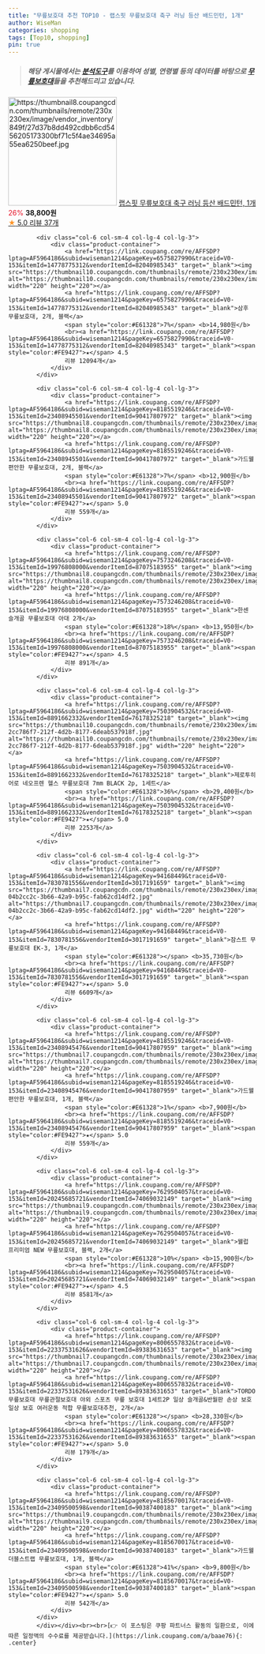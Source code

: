 ```yaml
---
title: "무릎보호대 추천 TOP10 - 랩스핏 무릎보호대 축구 러닝 등산 배드민턴, 1개"
author: WiseMan
categories: shopping
tags: [Top10, shopping]
pin: true
---
```


> ##### 해당 게시물에서는 [**분석도구**](https://itemscout.io/)를 이용하여 **성별**, **연령별** 등의 데이터를 바탕으로 [**무릎보호대**](https://link.coupang.com/a/baae76)들을 추천해드리고 있습니다.
<div class="container"><div class="row">
            <div class="col-6 col-sm-4 col-lg-4 col-lg-3">
                <div class="product-container">
                    <a href="https://link.coupang.com/re/AFFSDP?lptag=AF5964186&subid=wiseman1214&pageKey=7251433211&traceid=V0-153&itemId=18447000043&vendorItemId=85587893898" target="_blank"><img src="https://thumbnail8.coupangcdn.com/thumbnails/remote/230x230ex/image/vendor_inventory/849f/27d37b8dd492cdbb6cd5456205173300bf71c5f4ae34695a55ea6250beef.jpg" alt="https://thumbnail8.coupangcdn.com/thumbnails/remote/230x230ex/image/vendor_inventory/849f/27d37b8dd492cdbb6cd5456205173300bf71c5f4ae34695a55ea6250beef.jpg" width="220" height="220"></a>
                    <a href="https://link.coupang.com/re/AFFSDP?lptag=AF5964186&subid=wiseman1214&pageKey=7251433211&traceid=V0-153&itemId=18447000043&vendorItemId=85587893898" target="_blank">랩스핏 무릎보호대 축구 러닝 등산 배드민턴, 1개</a>
                    <span style="color:#E61328">26%</span> <b>38,800원</b>
                    <br><a href="https://link.coupang.com/re/AFFSDP?lptag=AF5964186&subid=wiseman1214&pageKey=7251433211&traceid=V0-153&itemId=18447000043&vendorItemId=85587893898" target="_blank"><span style="color:#FE9427">★</span> 5.0
                    리뷰 37개</a>
                </div>
            </div>
            
            <div class="col-6 col-sm-4 col-lg-4 col-lg-3">
                <div class="product-container">
                    <a href="https://link.coupang.com/re/AFFSDP?lptag=AF5964186&subid=wiseman1214&pageKey=6575827990&traceid=V0-153&itemId=14778775312&vendorItemId=82040985343" target="_blank"><img src="https://thumbnail10.coupangcdn.com/thumbnails/remote/230x230ex/image/vendor_inventory/eeba/b58ce0e4fff4a0d1caf8cb3ca49020fa8852856b98895b7b426fd97acbab.jpg" alt="https://thumbnail10.coupangcdn.com/thumbnails/remote/230x230ex/image/vendor_inventory/eeba/b58ce0e4fff4a0d1caf8cb3ca49020fa8852856b98895b7b426fd97acbab.jpg" width="220" height="220"></a>
                    <a href="https://link.coupang.com/re/AFFSDP?lptag=AF5964186&subid=wiseman1214&pageKey=6575827990&traceid=V0-153&itemId=14778775312&vendorItemId=82040985343" target="_blank">삼후 무릎보호대, 2개, 블랙</a>
                    <span style="color:#E61328">7%</span> <b>14,980원</b>
                    <br><a href="https://link.coupang.com/re/AFFSDP?lptag=AF5964186&subid=wiseman1214&pageKey=6575827990&traceid=V0-153&itemId=14778775312&vendorItemId=82040985343" target="_blank"><span style="color:#FE9427">★</span> 4.5
                    리뷰 12094개</a>
                </div>
            </div>
            
            <div class="col-6 col-sm-4 col-lg-4 col-lg-3">
                <div class="product-container">
                    <a href="https://link.coupang.com/re/AFFSDP?lptag=AF5964186&subid=wiseman1214&pageKey=8185519246&traceid=V0-153&itemId=23408945501&vendorItemId=90417807972" target="_blank"><img src="https://thumbnail8.coupangcdn.com/thumbnails/remote/230x230ex/image/vendor_inventory/1cfe/a4273dc5ae15fba87cd8d98157f11b613e80964fd15b80a805ffe53b0b6d.jpg" alt="https://thumbnail8.coupangcdn.com/thumbnails/remote/230x230ex/image/vendor_inventory/1cfe/a4273dc5ae15fba87cd8d98157f11b613e80964fd15b80a805ffe53b0b6d.jpg" width="220" height="220"></a>
                    <a href="https://link.coupang.com/re/AFFSDP?lptag=AF5964186&subid=wiseman1214&pageKey=8185519246&traceid=V0-153&itemId=23408945501&vendorItemId=90417807972" target="_blank">가드웰 편안한 무릎보호대, 2개, 블랙</a>
                    <span style="color:#E61328">7%</span> <b>12,900원</b>
                    <br><a href="https://link.coupang.com/re/AFFSDP?lptag=AF5964186&subid=wiseman1214&pageKey=8185519246&traceid=V0-153&itemId=23408945501&vendorItemId=90417807972" target="_blank"><span style="color:#FE9427">★</span> 5.0
                    리뷰 559개</a>
                </div>
            </div>
            
            <div class="col-6 col-sm-4 col-lg-4 col-lg-3">
                <div class="product-container">
                    <a href="https://link.coupang.com/re/AFFSDP?lptag=AF5964186&subid=wiseman1214&pageKey=7573246208&traceid=V0-153&itemId=19976808000&vendorItemId=87075183955" target="_blank"><img src="https://thumbnail8.coupangcdn.com/thumbnails/remote/230x230ex/image/vendor_inventory/1017/892682fb9fe7d0052b1c2c41493a685ac2e4d41089c26f2089a924654110.png" alt="https://thumbnail8.coupangcdn.com/thumbnails/remote/230x230ex/image/vendor_inventory/1017/892682fb9fe7d0052b1c2c41493a685ac2e4d41089c26f2089a924654110.png" width="220" height="220"></a>
                    <a href="https://link.coupang.com/re/AFFSDP?lptag=AF5964186&subid=wiseman1214&pageKey=7573246208&traceid=V0-153&itemId=19976808000&vendorItemId=87075183955" target="_blank">한센 슬개골 무릎보호대 아대 2개</a>
                    <span style="color:#E61328">18%</span> <b>13,950원</b>
                    <br><a href="https://link.coupang.com/re/AFFSDP?lptag=AF5964186&subid=wiseman1214&pageKey=7573246208&traceid=V0-153&itemId=19976808000&vendorItemId=87075183955" target="_blank"><span style="color:#FE9427">★</span> 4.5
                    리뷰 891개</a>
                </div>
            </div>
            
            <div class="col-6 col-sm-4 col-lg-4 col-lg-3">
                <div class="product-container">
                    <a href="https://link.coupang.com/re/AFFSDP?lptag=AF5964186&subid=wiseman1214&pageKey=7503904532&traceid=V0-153&itemId=8891662332&vendorItemId=76178325218" target="_blank"><img src="https://thumbnail10.coupangcdn.com/thumbnails/remote/230x230ex/image/retail/images/4725324258836412-2cc786f7-212f-4d2b-8177-6deab537918f.jpg" alt="https://thumbnail10.coupangcdn.com/thumbnails/remote/230x230ex/image/retail/images/4725324258836412-2cc786f7-212f-4d2b-8177-6deab537918f.jpg" width="220" height="220"></a>
                    <a href="https://link.coupang.com/re/AFFSDP?lptag=AF5964186&subid=wiseman1214&pageKey=7503904532&traceid=V0-153&itemId=8891662332&vendorItemId=76178325218" target="_blank">제로투히어로 네오프렌 헬스 무릎보호대 7mm BLACK 2p, 1세트</a>
                    <span style="color:#E61328">36%</span> <b>29,400원</b>
                    <br><a href="https://link.coupang.com/re/AFFSDP?lptag=AF5964186&subid=wiseman1214&pageKey=7503904532&traceid=V0-153&itemId=8891662332&vendorItemId=76178325218" target="_blank"><span style="color:#FE9427">★</span> 5.0
                    리뷰 2253개</a>
                </div>
            </div>
            
            <div class="col-6 col-sm-4 col-lg-4 col-lg-3">
                <div class="product-container">
                    <a href="https://link.coupang.com/re/AFFSDP?lptag=AF5964186&subid=wiseman1214&pageKey=94168449&traceid=V0-153&itemId=7830781556&vendorItemId=3017191659" target="_blank"><img src="https://thumbnail7.coupangcdn.com/thumbnails/remote/230x230ex/image/retail/images/424129697969270-04b2cc2c-3b66-42a9-b95c-fab62cd14df2.jpg" alt="https://thumbnail7.coupangcdn.com/thumbnails/remote/230x230ex/image/retail/images/424129697969270-04b2cc2c-3b66-42a9-b95c-fab62cd14df2.jpg" width="220" height="220"></a>
                    <a href="https://link.coupang.com/re/AFFSDP?lptag=AF5964186&subid=wiseman1214&pageKey=94168449&traceid=V0-153&itemId=7830781556&vendorItemId=3017191659" target="_blank">잠스트 무릎보호대 EK-3, 1개</a>
                    <span style="color:#E61328"></span> <b>35,730원</b>
                    <br><a href="https://link.coupang.com/re/AFFSDP?lptag=AF5964186&subid=wiseman1214&pageKey=94168449&traceid=V0-153&itemId=7830781556&vendorItemId=3017191659" target="_blank"><span style="color:#FE9427">★</span> 5.0
                    리뷰 6609개</a>
                </div>
            </div>
            
            <div class="col-6 col-sm-4 col-lg-4 col-lg-3">
                <div class="product-container">
                    <a href="https://link.coupang.com/re/AFFSDP?lptag=AF5964186&subid=wiseman1214&pageKey=8185519246&traceid=V0-153&itemId=23408945476&vendorItemId=90417807959" target="_blank"><img src="https://thumbnail7.coupangcdn.com/thumbnails/remote/230x230ex/image/vendor_inventory/3cb9/aa31cc50a5b9993a71c6dd2cb749151580ac48258441c6c99a3b8c39ffc8.jpg" alt="https://thumbnail7.coupangcdn.com/thumbnails/remote/230x230ex/image/vendor_inventory/3cb9/aa31cc50a5b9993a71c6dd2cb749151580ac48258441c6c99a3b8c39ffc8.jpg" width="220" height="220"></a>
                    <a href="https://link.coupang.com/re/AFFSDP?lptag=AF5964186&subid=wiseman1214&pageKey=8185519246&traceid=V0-153&itemId=23408945476&vendorItemId=90417807959" target="_blank">가드웰 편안한 무릎보호대, 1개, 블랙</a>
                    <span style="color:#E61328">1%</span> <b>7,900원</b>
                    <br><a href="https://link.coupang.com/re/AFFSDP?lptag=AF5964186&subid=wiseman1214&pageKey=8185519246&traceid=V0-153&itemId=23408945476&vendorItemId=90417807959" target="_blank"><span style="color:#FE9427">★</span> 5.0
                    리뷰 559개</a>
                </div>
            </div>
            
            <div class="col-6 col-sm-4 col-lg-4 col-lg-3">
                <div class="product-container">
                    <a href="https://link.coupang.com/re/AFFSDP?lptag=AF5964186&subid=wiseman1214&pageKey=7629504057&traceid=V0-153&itemId=20245685721&vendorItemId=74069032149" target="_blank"><img src="https://thumbnail9.coupangcdn.com/thumbnails/remote/230x230ex/image/vendor_inventory/e662/82c6e0a23195d7c3ebb06d56eab89922fdff269efc060fd377d6fadd33e7.jpg" alt="https://thumbnail9.coupangcdn.com/thumbnails/remote/230x230ex/image/vendor_inventory/e662/82c6e0a23195d7c3ebb06d56eab89922fdff269efc060fd377d6fadd33e7.jpg" width="220" height="220"></a>
                    <a href="https://link.coupang.com/re/AFFSDP?lptag=AF5964186&subid=wiseman1214&pageKey=7629504057&traceid=V0-153&itemId=20245685721&vendorItemId=74069032149" target="_blank">웰럽 프리미엄 NEW 무릎보호대, 블랙, 2개</a>
                    <span style="color:#E61328">10%</span> <b>15,900원</b>
                    <br><a href="https://link.coupang.com/re/AFFSDP?lptag=AF5964186&subid=wiseman1214&pageKey=7629504057&traceid=V0-153&itemId=20245685721&vendorItemId=74069032149" target="_blank"><span style="color:#FE9427">★</span> 4.5
                    리뷰 8581개</a>
                </div>
            </div>
            
            <div class="col-6 col-sm-4 col-lg-4 col-lg-3">
                <div class="product-container">
                    <a href="https://link.coupang.com/re/AFFSDP?lptag=AF5964186&subid=wiseman1214&pageKey=8006557832&traceid=V0-153&itemId=22337531626&vendorItemId=89383631653" target="_blank"><img src="https://thumbnail7.coupangcdn.com/thumbnails/remote/230x230ex/image/vendor_inventory/89db/5c3ee212ffa8e505165cc1212cee4b224471c3ba511f870058bd539cfb06.jpg" alt="https://thumbnail7.coupangcdn.com/thumbnails/remote/230x230ex/image/vendor_inventory/89db/5c3ee212ffa8e505165cc1212cee4b224471c3ba511f870058bd539cfb06.jpg" width="220" height="220"></a>
                    <a href="https://link.coupang.com/re/AFFSDP?lptag=AF5964186&subid=wiseman1214&pageKey=8006557832&traceid=V0-153&itemId=22337531626&vendorItemId=89383631653" target="_blank">TORDO 무릎보호대 무릎관절보호대 야외 스포츠 무릎 보호대 1세트2P 일상 슬개골&반월판 손상 보호 일상 보호 여러운동 적합 무릎보호대추천, 2개</a>
                    <span style="color:#E61328"></span> <b>28,330원</b>
                    <br><a href="https://link.coupang.com/re/AFFSDP?lptag=AF5964186&subid=wiseman1214&pageKey=8006557832&traceid=V0-153&itemId=22337531626&vendorItemId=89383631653" target="_blank"><span style="color:#FE9427">★</span> 5.0
                    리뷰 179개</a>
                </div>
            </div>
            
            <div class="col-6 col-sm-4 col-lg-4 col-lg-3">
                <div class="product-container">
                    <a href="https://link.coupang.com/re/AFFSDP?lptag=AF5964186&subid=wiseman1214&pageKey=8185670017&traceid=V0-153&itemId=23409500598&vendorItemId=90387400183" target="_blank"><img src="https://thumbnail9.coupangcdn.com/thumbnails/remote/230x230ex/image/vendor_inventory/b619/091ee1656aafa205515552614544cdb6b8cfbffbf6a35aa16106a637bc41.jpg" alt="https://thumbnail9.coupangcdn.com/thumbnails/remote/230x230ex/image/vendor_inventory/b619/091ee1656aafa205515552614544cdb6b8cfbffbf6a35aa16106a637bc41.jpg" width="220" height="220"></a>
                    <a href="https://link.coupang.com/re/AFFSDP?lptag=AF5964186&subid=wiseman1214&pageKey=8185670017&traceid=V0-153&itemId=23409500598&vendorItemId=90387400183" target="_blank">가드웰 더블스트랩 무릎보호대, 1개, 블랙</a>
                    <span style="color:#E61328">41%</span> <b>9,800원</b>
                    <br><a href="https://link.coupang.com/re/AFFSDP?lptag=AF5964186&subid=wiseman1214&pageKey=8185670017&traceid=V0-153&itemId=23409500598&vendorItemId=90387400183" target="_blank"><span style="color:#FE9427">★</span> 5.0
                    리뷰 542개</a>
                </div>
            </div>
            </div></div><br><br>[👉 이 포스팅은 쿠팡 파트너스 활동의 일환으로, 이에 따른 일정액의 수수료를 제공받습니다.](https://link.coupang.com/a/baae76){: .center}